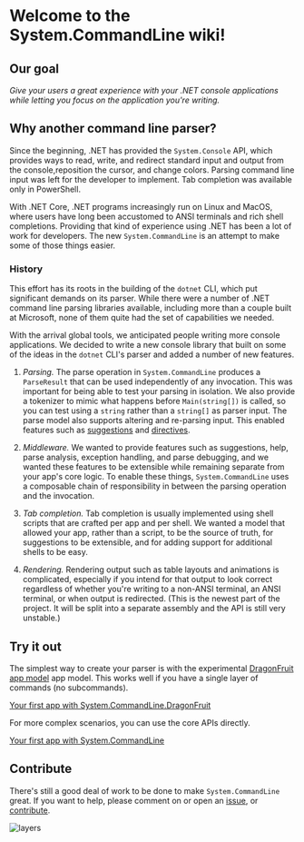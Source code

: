 # Welcome to the System.CommandLine wiki!

## Our goal

_Give your users a great experience with your .NET console applications while letting you focus on the application you're writing._

## Why another command line parser?

Since the beginning, .NET has provided the `System.Console` API, which provides ways to read, write, and redirect standard input and output from the console,reposition the cursor, and change colors. Parsing command line input was left for the developer to implement. Tab completion was available only in PowerShell.

With .NET Core, .NET programs increasingly run on Linux and MacOS, where users have long been accustomed to ANSI terminals and rich shell completions. Providing that kind of experience using .NET has been a lot of work for developers. The new `System.CommandLine` is an attempt to make some of those things easier.

### History

This effort has its roots in the building of the `dotnet` CLI, which put significant demands on its parser. While there were a number of .NET command line parsing libraries available, including more than a couple built at Microsoft, none of them quite had the set of capabilities we needed. 

With the arrival global tools, we anticipated people writing more console applications. We decided to write a new console library that built on some of the ideas in the `dotnet` CLI's parser and added a number of new features.

1. _Parsing._ The parse operation in `System.CommandLine` produces a `ParseResult` that can be used independently of any invocation. This was important for being able to test your parsing in isolation. We also provide a tokenizer to mimic what happens before `Main(string[])` is called, so you can test using a `string` rather than a `string[]` as parser input. The parse model also supports altering and re-parsing input. This enabled features such as [suggestions](Features-overview#Suggestions) and [directives](Command-line-syntax.md#directives).

2. _Middleware._ We wanted to provide features such as suggestions, help, parse analysis, exception handling, and parse debugging, and we wanted these features to be extensible while remaining separate from your app's core logic. To enable these things, `System.CommandLine` uses a composable chain of responsibility in between the parsing operation and the invocation. 

3. _Tab completion._ Tab completion is usually implemented using shell scripts that are crafted per app and per shell. We wanted a model that allowed your app, rather than a script, to be the source of truth, for suggestions to be extensible, and for adding support for additional shells to be easy.

4. _Rendering._ Rendering output such as table layouts and animations is complicated, especially if you intend for that output to look correct regardless of whether you're writing to a non-ANSI terminal, an ANSI terminal, or when output is redirected. (This is the newest part of the project. It will be split into a separate assembly and the API is still very unstable.)

## Try it out

The simplest way to create your parser is with the experimental [DragonFruit app model](DragonFruit-overview) app model. This works well if you have a single layer of commands (no subcommands).

[Your first app with System.CommandLine.DragonFruit](Your-first-app-with-System.CommandLine.DragonFruit)

For more complex scenarios, you can use the core APIs directly.

[Your first app with System.CommandLine](Your-first-app-with-System.CommandLine)

## Contribute

There's still a good deal of work to be done to make `System.CommandLine` great. If you want to help, please comment on or open an [issue](https://github.com/dotnet/command-line-api/issues), or [contribute](https://github.com/dotnet/command-line-api/blob/master/CONTRIBUTING.md).

![layers](https://user-images.githubusercontent.com/547415/50188724-5fcceb00-02d7-11e9-9c33-4b91d70f963e.png)
